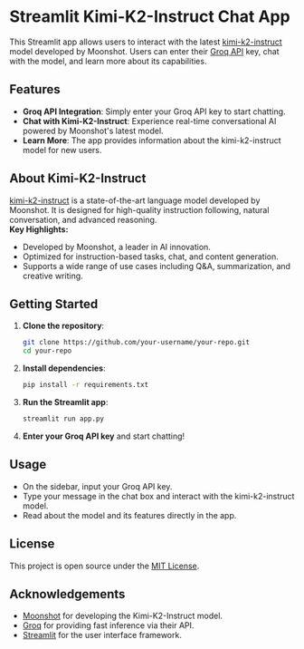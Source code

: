 # Streamlit Kimi-K2-Instruct Chat App

This Streamlit app allows users to interact with the latest [kimi-k2-instruct](https://moonshot-ai.com/) model developed by Moonshot. Users can enter their [Groq API](https://groq.com/) key, chat with the model, and learn more about its capabilities.

## Features

- **Groq API Integration**: Simply enter your Groq API key to start chatting.
- **Chat with Kimi-K2-Instruct**: Experience real-time conversational AI powered by Moonshot's latest model.
- **Learn More**: The app provides information about the kimi-k2-instruct model for new users.

## About Kimi-K2-Instruct

[kimi-k2-instruct](https://moonshot-ai.com/models/kimi-k2-instruct) is a state-of-the-art language model developed by Moonshot. It is designed for high-quality instruction following, natural conversation, and advanced reasoning.  
**Key Highlights:**
- Developed by Moonshot, a leader in AI innovation.
- Optimized for instruction-based tasks, chat, and content generation.
- Supports a wide range of use cases including Q&A, summarization, and creative writing.

## Getting Started

1. **Clone the repository**:
    ```sh
    git clone https://github.com/your-username/your-repo.git
    cd your-repo
    ```

2. **Install dependencies**:
    ```sh
    pip install -r requirements.txt
    ```

3. **Run the Streamlit app**:
    ```sh
    streamlit run app.py
    ```

4. **Enter your Groq API key** and start chatting!

## Usage

- On the sidebar, input your Groq API key.
- Type your message in the chat box and interact with the kimi-k2-instruct model.
- Read about the model and its features directly in the app.

## License

This project is open source under the [MIT License](LICENSE).

## Acknowledgements

- [Moonshot](https://moonshot-ai.com/) for developing the Kimi-K2-Instruct model.
- [Groq](https://groq.com/) for providing fast inference via their API.
- [Streamlit](https://streamlit.io/) for the user interface framework.
